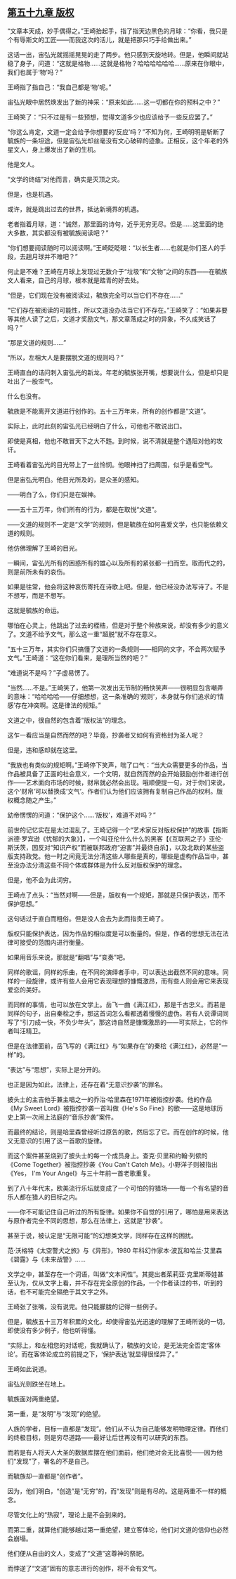 ## [第五十九章 版权](https://www.xxbiquge.com/11_11207/9207907.html)


  “文章本天成，妙手偶得之。”王崎抬起手，指了指天边黑色的月球：“你看，我只是个有辱斯文的工匠——而我这次的活儿，就是把那只巧手给做出来。”

  这话一出，宙弘光就摇摇晃晃的走了两步。他只感到天旋地转。但是，他瞬间就站稳了身子，问道：“这就是格物……这就是格物？哈哈哈哈哈哈……原来在你眼中，我们也属于‘物’吗？”

  王崎指了指自己：“我自己都是‘物’呢。”

  宙弘光眼中居然焕发出了新的神采：“原来如此……这一切都在你的预料之中？”

  王崎笑了：“只不过是有一些预想，觉得文道多少也应该给予一些反应罢了。”

  “你这么肯定，文道一定会给予你想要的‘反应’吗？”不知为何，王崎明明是斩断了毓族的一条坦途，但是宙弘光却丝毫没有文心破碎的迹象。正相反，这个年老的外星文人，身上爆发出了新的生机。

  他是文人。

  “文学的终结”对他而言，确实是灭顶之灾。

  但是，也是机遇。

  或许，就是跳出过去的世界，抵达新境界的机遇。

  老者指着月球，道：“诚然，那里面的诗句，近乎无穷无尽。但是……这里面的绝大多数，其实都没有被毓族阅读吧？”

  “你们想要阅读随时可以阅读啊。”王崎眨眨眼：“以长生者……也就是你们圣人的手段，去趟月球并不难吧？”

  何止是不难？王崎在月球上发现过无数介于“垃圾”和“文物”之间的东西——在毓族文人看来，自己的月球，根本就是踏青的好去处。

  “但是，它们现在没有被阅读过，毓族完全可以当它们不存在……”

  “它们存在被阅读的可能性，所以文道没办法当它们不存在。”王崎笑了：“如果非要等其他人读了之后，文道才奖励文气，那文章落成之时的异象，不久成笑话了吗？”

  “那是文道的规则……”

  “所以，左相大人是要摆脱文道的规则吗？”

  王崎直白的诘问刺入宙弘光的新龙。年老的毓族张开嘴，想要说什么，但是却只是吐出了一股空气。

  什么也没有。

  毓族是不能离开文道进行创作的。五十三万年来，所有的创作都是“文道”。

  实际上，此时此刻的宙弘光已经明白了什么，可他也不敢说出口。

  即使是真相，他也不敢冒天下之大不韪。到时候，说不清就是整个遇阻对他的攻讦。

  王崎看着宙弘光的目光带上了一丝怜悯。他眼神扫了扫周围，似乎是看空气。

  但是宙弘光明白。他目光所及的，是众圣的感知。

  ——明白了么，你们只是在娱神。

  ——五十三万年，你们所有的行为，都是在取悦“文道”。

  ——文道的规则不一定是“文学”的规则，但是毓族在如何喜爱文学，也只能依赖文道的规则。

  他仿佛理解了王崎的目光。

  一瞬间，宙弘光所有的困惑所有的雄心以及所有的紧张都一扫而空。取而代之的，则是前所未有的哀伤。

  如果是往常，他会将这种哀伤寄托在诗歌上吧。但是，他已经没办法写诗了。不是不想写，而是不想写。

  这就是毓族的命运。

  哪怕在心灵上，他跳出了过去的桎梏，但是对于整个种族来说，却没有多少的意义了。文道不给予文气，那么这一重“超脱”就不存在意义。

  “五十三万年，其实你们只搞懂了文道的一条规则——相同的文字，不会两次赋予文气。”王崎道：“这在你们看来，是理所当然的吧？”

  “难道说不是吗？”子虚易愣了。

  “当然……不是。”王崎笑了，他第一次发出无节制的畅快笑声——很明显包含嘲弄的意味：“哈哈哈哈——仔细想想，这一条准确的‘规则’，本身就与你们追求的‘情感’存在冲突啊。这是律法的规矩。”

  文道之中，很自然的包含着“版权法”的理念。

  这乍一看应当是自然而然的吧？毕竟，抄袭者又如何有资格封为圣人呢？

  但是，违和感却就在这里。

  “我族也有类似的规矩啊。”王崎停下笑声，喘了口气：“当大众需要更多的作品，当作品被具备了正面的社会意义，一个文明，就自然而然的会开始鼓励创作者进行创作——艺术面向市场的时候，财帛就必然会出现。哦顺便提一句，对于你们来说，这个‘财帛’可以替换成‘文气’。作者们认为他们应该拥有复制自己作品的权利。版权概念随之产生。”

  幼帝愣愣的问道：“保护这个……‘版权’，难道不对吗？”

  前世的记忆实在是太过混乱了。王崎记得一个“艺术家反对版权保护”的故事【指斯派德·罗宾逊《忧郁的大象》】，一个叫亚伦什么什么的黑客【《互联网之子》亚伦·斯沃茨，因反对“知识产权”而被联邦政府“迫害”并最终自杀】，以及北欧的某些盗版支持政党。他一时之间竟无法分清这些人哪些是真的，哪些是虚构作品当中，甚至没办法分清这些不同个体或群体是为什么反对版权保护的理念。

  但是，他不会为此词穷。

  王崎点了点头：“当然对啊——但是，版权有一个规矩，那就是只保护表达，而不保护思想。”

  这句话过于直白而粗俗。但是没人会去为此而指责王崎了。

  版权只能保护表达，因为作品的相似度是可以衡量的。但是，作者的思想无法在法律可接受的范围内进行衡量。

  如果用音乐来说，那就是“翻唱”与“变奏”吧。

  同样的歌谣，同样的乐曲，在不同的演绎者手中，可以表达出截然不同的意味。同样的一段旋律，或许有些人会用它表现理想的慷慨激昂，而有些人则会用它来表现爱恋的美好。

  而同样的事情，也可以放在文学上。岳飞一曲《满江红》，那是千古忠义。而若是同样的句子，出自秦桧之手，那这首词怎么看都透着慢慢的虚伪。若有人说谭词同写了“引刀成一快，不负少年头”，那这诗自然是慷慨激昂的——可实际上，它的作者叫汪精卫。

  但是在法律面前，岳飞写的《满江红》与“如果存在”的秦桧《满江红》，必然是“一样”的。

  “表达”与“思想”，实际上是分开的。

  也正是因为如此，法律上，还存在着“无意识抄袭”的罪名。

  披头士的主吉他手兼主唱之一的乔治·哈里森在1971年被指控抄袭。他的作品《My Sweet Lord》被指控抄袭一首叫做《He's So Fine》的歌——这是地球历史上第一次闹上法庭的“音乐抄袭”案件。

  而最终的结论，则是哈里森曾经听过原告的歌，然后忘了它。而在创作的时候，他又无意识的引用了这一首歌的旋律。

  而这个案件甚至烧到了披头士的每一个成员身上。查克·贝里和约翰·列侬的《Come Together》被指控抄袭《You Can't Catch Me》。小野洋子则被指出《Yes， I'm Your Angel》与三十年前一首老歌重复。

  到了八十年代末，欧美流行乐坛就变成了一个可怕的狩猎场——每一个有名望的音乐人都在猎人的目标之内。

  ——你不可能记住自己听过的所有旋律。如果你不自觉的引用了，哪怕是用来表达与原作者完全不同的思想，那么在法律上，这就是“抄袭”。

  甚至于说，被认定是“无限可能”的幻想类文学，同样存在这样的困扰。

  范·沃格特《太空警犬之旅》与《异形》，1980 年科幻作家本·波瓦和哈兰·艾里森《碧露》与《未来战警》……

  文学之中，甚至存在一个词语，叫做“文本间性”。其提出者茱莉亚·克里斯蒂娃甚至认为，仅从文字上看，并不存在完全原创的作品，一个作者读过的书，听到的话，也不可能完全隔绝于其文字之外。

  王崎张了张嘴，没有说完。他只能朦胧的记得一些例子。

  但是，毓族五十三万年积累的文化，却使得宙弘光迅速的理解了王崎所说的一切。即使没有多少例子，他也听得懂。

  “实际上，和左相您的对话呢，我就确认了，毓族的文论，是无法完全否定‘客体论’。而在客体论成立的前提之下，‘保护表达’就显得很怪异了。”

  王崎如此说道。

  宙弘光则跌坐在地上。

  毓族面对两重绝望。

  第一重，是“发明”与“发现”的绝望。

  人族的学者，目标一直都是“发现”。他们从不认为自己能够发明物理定律。而他们的终极目标，则是穷尽道路——最好让后世再没有可以研究的东西。

  而若是有人将天人大圣的数据库摆在他们面前，他们绝对会无比喜悦——因为他们“发现”了，署名的不是自己。

  而毓族却一直都是“创作者”。

  因为，他们明白，“创造”是“无穷”的，而“发现”则是有尽的。这是两重不一样的概念。

  尽管文化上的“热寂”，理论上是不会到来的。

  而第二重，就算他们能够越过第一重绝望，建立客体论，他们对文道的信仰也必然会崩塌。

  他们便从自由的文人，变成了“文道”这尊神的祭祀。

  而悖逆了“文道”固有的意志进行的创作，将不会有文气。
